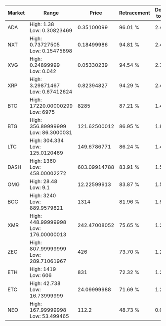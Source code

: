| Market | Range | Price| Retracement | Doubles to 50% |
| --- | --- | --- | --- | --- |
| ADA | High: 1.38<br />Low: 0.30823469 | 0.35100099 | 96.01 % | 2.40 |
| NXT | High: 0.73727505<br />Low: 0.15475898 | 0.18499986 | 94.81 % | 2.41 |
| XVG | High: 0.24899999<br />Low: 0.042 | 0.05330239 | 94.54 % | 2.73 |
| XRP | High: 3.29871467<br />Low: 0.67412624 | 0.82394827 | 94.29 % | 2.41 |
| BTC | High: 17220.00000299<br />Low: 6975 | 8285 | 87.21 % | 1.46 |
| BTG | High: 356.89999999<br />Low: 86.3000031 | 121.62500012 | 86.95 % | 1.82 |
| LTC | High: 304.334<br />Low: 125.0120469 | 149.6786771 | 86.24 % | 1.43 |
| DASH | High: 1360<br />Low: 458.00002272 | 603.09914788 | 83.91 % | 1.51 |
| OMG | High: 28.48<br />Low: 9.1 | 12.22599913 | 83.87 % | 1.54 |
| BCC | High: 3240<br />Low: 889.9579821 | 1314 | 81.96 % | 1.57 |
| XMR | High: 448.99999998<br />Low: 176.00000013 | 242.47008052 | 75.65 % | 1.29 |
| ZEC | High: 807.99999999<br />Low: 289.71061967 | 426 | 73.70 % | 1.29 |
| ETH | High: 1419<br />Low: 606 | 831 | 72.32 % | 1.22 |
| ETC | High: 42.738<br />Low: 16.73999999 | 24.09999988 | 71.69 % | 1.23 |
| NEO | High: 167.99999998<br />Low: 53.499465 | 112.2 | 48.73 % | 0.00 |

